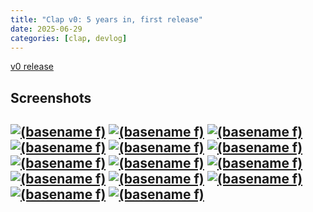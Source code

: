 ```yaml
---
title: "Clap v0: 5 years in, first release"
date: 2025-06-29
categories: [clap, devlog]
---
```


[v0 release](https://github.com/virtuoso/clap/releases/tag/v0)

## Screenshots
[![(basename f)](assets/img/clap-hyper-sunset.png)](assets/img/clap-hyper-sunset.png)
[![(basename f)](assets/img/clap-scifi-neon.png)](assets/img/clap-scifi-neon.png)
[![(basename f)](assets/img/clap-neon-wide.png)](assets/img/clap-neon-wide.png)
[![(basename f)](assets/img/clap-orange-blue-filmic.png)](assets/img/clap-orange-blue-filmic.png)
[![(basename f)](assets/img/clap-identity2.png)](assets/img/clap-identity2.png)
[![(basename f)](assets/img/clap-teal-orange.png)](assets/img/clap-teal-orange.png)
[![(basename f)](assets/img/clap-sunset-warm.png)](assets/img/clap-sunset-warm.png)
[![(basename f)](assets/img/clap-red-ldjam.png)](assets/img/clap-red-ldjam.png)
[![(basename f)](assets/img/clap-bluegreen-ui.png)](assets/img/clap-bluegreen-ui.png)
[![(basename f)](assets/img/clap-green-matrix.png)](assets/img/clap-green-matrix.png)
[![(basename f)](assets/img/clap-mad-max-bleach.png)](assets/img/clap-mad-max-bleach.png)
[![(basename f)](assets/img/clap-comic-red.png)](assets/img/clap-comic-red.png)
[![(basename f)](assets/img/clap-matrix-ui2.png)](assets/img/clap-matrix-ui2.png)
[![(basename f)](assets/img/clap-scifi-bluegreen.png)](assets/img/clap-scifi-bluegreen.png)
---